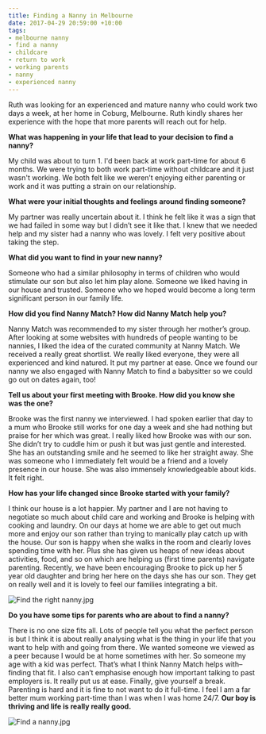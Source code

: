 ```yaml
---
title: Finding a Nanny in Melbourne
date: 2017-04-29 20:59:00 +10:00
tags:
- melbourne nanny
- find a nanny
- childcare
- return to work
- working parents
- nanny
- experienced nanny
---
```


Ruth was looking for an experienced and mature nanny who could work two days a week, at her home in Coburg, Melbourne. Ruth kindly shares her experience with the hope that more parents will reach out for help. 

**What was happening in your life that lead to your decision to find a nanny?**

My child was about to turn 1. I'd been back at work part-time for about 6 months. We were trying to both work part-time without childcare and it just wasn't working. We both felt like we weren’t enjoying either parenting or work and it was putting a strain on our relationship.

**What were your initial thoughts and feelings around finding someone?**

My partner was really uncertain about it. I think he felt like it was a sign that we had failed in some way but I didn’t see it like that. I knew that we needed help and my sister had a nanny who was lovely.
I felt very positive about taking the step.

**What did you want to find in your new nanny?**

Someone who had a similar philosophy in terms of children who would stimulate our son but also let him play alone. Someone we liked having in our house and trusted. Someone who we hoped would become a long term significant person in our family life.

**How did you find Nanny Match? How did Nanny Match help you?**

Nanny Match was recommended to my sister through her mother’s group. After looking at some websites with hundreds of people wanting to be nannies, I liked the idea of the curated community at Nanny Match. We received a really great shortlist. We really liked everyone, they were all experienced and kind natured. It put my partner at ease. Once we found our nanny we also engaged with Nanny Match to find a babysitter so we could go out on dates again, too! 

**Tell us about your first meeting with Brooke. How did you know she was the one?**

Brooke was the first nanny we interviewed. I had spoken earlier that day to a mum who Brooke still works for one day a week and she had nothing but praise for her which was great. I really liked how Brooke was with our son. She didn’t try to cuddle him or push it but was just gentle and interested. She has an outstanding smile and he seemed to like her straight away. She was someone who I immediately felt would be a friend and a lovely presence in our house. She was also immensely knowledgeable about kids. It felt right.

**How has your life changed since Brooke started with your family?**

I think our house is a lot happier. My partner and I are not having to negotiate so much about child care and working and Brooke is helping with cooking and laundry. On our days at home we are able to get out much more and enjoy our son rather than trying to manically play catch up with the house. Our son is happy when she walks in the room and clearly loves spending time with her. Plus she has given us heaps of new ideas about activities, food, and so on which are helping us (first time parents) navigate parenting. Recently, we have been encouraging Brooke to pick up her 5 year old daughter and bring her here on the days she has our son. They get on really well and it is lovely to feel our families integrating a bit.

![Find the right nanny.jpg](/uploads/Find%20the%20right%20nanny.jpg)

**Do you have some tips for parents who are about to find a nanny?**

There is no one size fits all. Lots of people tell you what the perfect person is but I think it is about really analysing what is the thing in your life that you want to help with and going from there. We wanted someone we viewed as a peer because I would be at home sometimes with her. So someone my age with a kid was perfect. That’s what I think Nanny Match helps with–finding that fit. I also can’t emphasise enough how important talking to past employers is. It really put us at ease. Finally, give yourself a break. Parenting is hard and it is fine to not want to do it full-time. I feel I am a far better mum working part-time than I was when I was home 24/7. **Our boy is thriving and life is really really good.**

![Find a nanny.jpg](/uploads/Find%20a%20nanny.jpg)